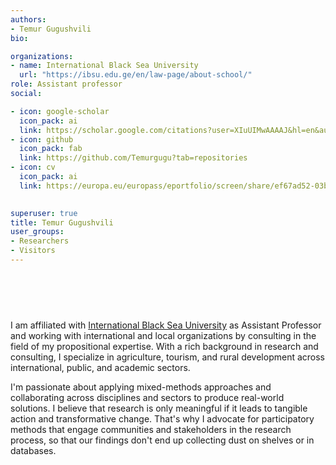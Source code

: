 ```yaml
---
authors:
- Temur Gugushvili
bio:

organizations:
- name: International Black Sea University
  url: "https://ibsu.edu.ge/en/law-page/about-school/"
role: Assistant professor
social:

- icon: google-scholar
  icon_pack: ai
  link: https://scholar.google.com/citations?user=XIuUIMwAAAAJ&hl=en&authuser=2
- icon: github
  icon_pack: fab
  link: https://github.com/Temurgugu?tab=repositories
- icon: cv
  icon_pack: ai
  link: https://europa.eu/europass/eportfolio/screen/share/ef67ad52-03b9-4e4f-b65a-f4a9a5fa527b?lang=en    

  
superuser: true
title: Temur Gugushvili
user_groups:
- Researchers
- Visitors
---
```



<p style="padding: 30px;">


I am affiliated with [International Black Sea University](https://ibsu.edu.ge/en/law-page/about-school/) as Assistant Professor and working with international and local organizations by consulting in the field of my propositional expertise. With a rich background in research and consulting, I specialize in agriculture, tourism, and rural development across international, public, and academic sectors.

I'm passionate about applying mixed-methods approaches and collaborating across disciplines and sectors to produce real-world solutions. I believe that research is only meaningful if it leads to tangible action and transformative change. That's why I advocate for participatory methods that engage communities and stakeholders in the research process, so that our findings don't end up collecting dust on shelves or in databases.

</p>
